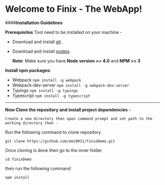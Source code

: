 Welcome to Finix -  The WebApp!
===================
####**Installation Guidelines**

**Prerequisites**
Tool need to be installed on your machine - 

 - Download and install [git](https://git-scm.com/) .
 - Download and install [nodejs](https://nodejs.org).

	
	**Note**: Make sure you have **Node version >= 4.0** and **NPM >= 3**

**Install npm packages:** 	

 - Webpack  `npm install -g webpack`
 - Webpack-dev-server    `npm install -g webpack-dev-server`
 - Typings    `npm install -g typings`
 - Typescript   `npm install -g typescript`


----------


**Now Clone the repository and install project dependencies -** 

    Create a new directory then open command prompt and set path to the working directory then - 
Run the following command to clone repository

    git clone https://github.com/ami0011/finixDemo.git
Once cloning is done then go to the inner folder
		

    cd finixDemo
then run the following command

	npm install
